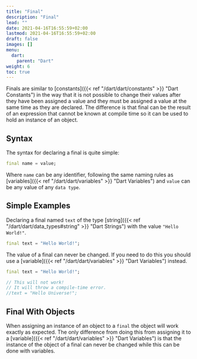 ```yaml
---
title: "Final"
description: "Final"
lead: ""
date: 2021-04-16T16:55:59+02:00
lastmod: 2021-04-16T16:55:59+02:00
draft: false
images: []
menu: 
  dart:
    parent: "Dart"
weight: 6
toc: true
---
```


Finals are similar to [constants]({{< ref "/dart/dart/constants" >}} "Dart Constants") in the way that it is not possible to change their values after they have been assigned a value and they must be assigned a value at the same time as they are declared. The difference is that final can be the result of an expression that cannot be known at compile time so it can be used to hold an instance of an object.

## Syntax

The syntax for declaring a final is quite simple:

```dart
final name = value;
```

Where `name` can be any identifier, following the same naming rules as [variables]({{< ref "/dart/dart/variables" >}} "Dart Variables") and `value` can be any value of any `data type`.

## Simple Examples

Declaring a final named `text` of the type [string]({{< ref "/dart/dart/data_types#string" >}} "Dart Strings") with the value `"Hello World!"`.

```dart
final text = "Hello World!";
```

The value of a final can never be changed. If you need to do this you should use a [variable]({{< ref "/dart/dart/variables" >}} "Dart Variables") instead.

```dart
final text = "Hello World!";

// This will not work!
// It will throw a compile-time error.
//text = "Hello Universe!";
```

## Final With Objects

When assigning an instance of an object to a `final` the object will work exactly as expected. The only difference from doing this from assigning it to a [variable]({{< ref "/dart/dart/variables" >}} "Dart Variables") is that the instance of the object of a final can never be changed while this can be done with variables.
